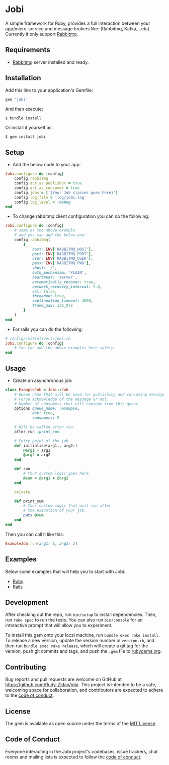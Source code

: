# Jobi

A simple framework for Ruby, provides a full interaction between your app/micro-service and message brokers like: (Rabbitmq, Kafka, ..etc).
</br>
Currently it only support [Rabbitmq](https://www.rabbitmq.com/).

## Requirements
- [Rabbitmq](https://www.rabbitmq.com/) server installed and ready.

## Installation

Add this line to your application's Gemfile:

```ruby
gem 'jobi'
```

And then execute:

    $ bundle install

Or install it yourself as:

    $ gem install jobi

## Setup
- Add the below code to your app:
```ruby
Jobi.configure do |config|
    config.rabbitmq
    config.act_as_publisher = true
    config.act_as_consumer = true
    config.jobs = ['{Your Job classes goes here}']
    config.log_file = 'log/jobi.log'
    config.log_level = :debug
end
```
- To change rabbitmq client configuration you can do the following:
```ruby
Jobi.configure do |config|
    # same as the above example
    # and you can add the below one:
    config.rabbitmq(
        {
            host: ENV['RABBITMQ_HOST'],
            port: ENV['RABBITMQ_PORT'],
            user: ENV['RABBITMQ_USER'],
            pass: ENV['RABBITMQ_PWD'],
            vhost: '/',
            auth_mechanism: 'PLAIN',
            heartbeat: 'server',
            automatically_recover: true,
            network_recovery_interval: 5.0,
            ssl: false,
            threaded: true,
            continuation_timeout: 4000,
            frame_max: 131_072
        }
    )
end
```
- For rails you can do the following:
```ruby
# config/initializers/jobi.rb
Jobi.configure do |config|
    # You can add the above examples here safely.
end
```
## Usage

- Create an asynchronous job:
```ruby
class ExampleJob < Jobi::Job
    # Queue name that will be used for publishing and consuming messages.
    # Force acknowledge of the message or not.
    # Number of consumers that will consume from this queue.
    options queue_name: :example,
            ack: true,
            consumers: 5

    # Will be called after run.
    after_run :print_sum

    # Entry point of the job
    def initialize(arg1:, arg2:)
        @arg1 = arg1
        @arg2 = arg2
    end

    def run
        # Your custom logic goes here
        @sum = @arg1 + @arg2
    end

    private

    def print_sum
        # Your custom logic that will run after
        # the execution of your job.
        puts @sum
    end
end
```

Then you can call it like this:
```ruby
ExampleJob.run(arg1: 1, arg2: 2)
```
## Examples
Below some examples that will help you to start with Jobi.
- [Ruby](https://github.com/Rudy-Zidan/jobi/blob/master/examples/normal_job.rb)
- [Rails](https://github.com/Rudy-Zidan/jobi/tree/master/examples/demo_app)


## Development

After checking out the repo, run `bin/setup` to install dependencies. Then, run `rake spec` to run the tests. You can also run `bin/console` for an interactive prompt that will allow you to experiment.

To install this gem onto your local machine, run `bundle exec rake install`. To release a new version, update the version number in `version.rb`, and then run `bundle exec rake release`, which will create a git tag for the version, push git commits and tags, and push the `.gem` file to [rubygems.org](https://rubygems.org).

## Contributing

Bug reports and pull requests are welcome on GitHub at https://github.com/Rudy-Zidan/jobi. This project is intended to be a safe, welcoming space for collaboration, and contributors are expected to adhere to the [code of conduct](https://github.com/Rudy-Zidan/jobi/blob/master/CODE_OF_CONDUCT.md).


## License

The gem is available as open source under the terms of the [MIT License](https://opensource.org/licenses/MIT).

## Code of Conduct

Everyone interacting in the Jobi project's codebases, issue trackers, chat rooms and mailing lists is expected to follow the [code of conduct](https://github.com/Rudy-Zidan/jobi/blob/master/CODE_OF_CONDUCT.md).
